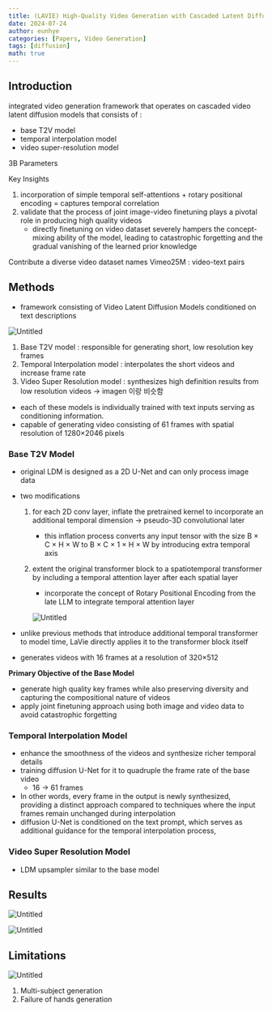 ```yaml
---
title: (LAVIE) High-Quality Video Generation with Cascaded Latent Diffusion Models
date: 2024-07-24 
author: eunhye
categories: [Papers, Video Generation]
tags: [diffusion]
math: true
---
```


## Introduction

integrated video generation framework that operates on cascaded video latent diffusion models that consists of : 

- base T2V model
- temporal interpolation model
- video super-resolution model

3B Parameters

Key Insights

1. incorporation of simple temporal self-attentions + rotary positional encoding = captures temporal correlation
2. validate that the process of joint image-video finetuning plays a pivotal role in producing high quality videos
    - directly finetuning on video dataset severely hampers the concept-mixing ability of the model, leading to catastrophic forgetting and the gradual vanishing of the learned prior knowledge

Contribute a diverse video dataset names Vimeo25M : video-text pairs

## Methods

- framework consisting of Video Latent Diffusion Models conditioned on text descriptions

![Untitled](https://prod-files-secure.s3.us-west-2.amazonaws.com/cd5446b3-d1e6-4b52-a9c7-209e3f3c6e02/aa9b608d-9512-469e-a648-957abd96633b/Untitled.png)

1. Base T2V model : responsible for generating short, low resolution key frames
2. Temporal Interpolation model : interpolates the short videos and increase frame rate
3. Video Super Resolution model : synthesizes high definition results from low resolution videos → imagen 이랑 비슷함

- each of these models is individually trained with text inputs serving as conditioning information.
- capable of generating video consisting of 61 frames with spatial resolution of 1280$\times$2046 pixels

### Base T2V Model

- original LDM is designed as a 2D U-Net and can only process image data
- two modifications
    1. for each 2D conv layer, inflate the pretrained kernel to incorporate an additional temporal dimension → pseudo-3D convolutional later
        - this inflation process converts any input tensor with the size B × C × H × W to B × C × 1 × H × W by introducing extra temporal axis
    2. extent the original transformer block to a spatiotemporal transformer by including a temporal attention layer after each spatial layer
        - incorporate the concept of Rotary Positional Encoding from the late LLM to integrate temporal attention layer
        
        ![Untitled](https://prod-files-secure.s3.us-west-2.amazonaws.com/cd5446b3-d1e6-4b52-a9c7-209e3f3c6e02/d7662621-5588-4a37-98b3-6e5a3b6228af/Untitled.png)
        
- unlike previous methods that introduce additional temporal transformer to model time, LaVie directly applies it to the transformer block itself
- generates videos with 16 frames at a resolution of 320$\times$512

**Primary Objective of the Base Model** 

- generate high quality key frames while also preserving diversity and capturing the compositional nature of videos
- apply joint finetuning approach using both image and video data to avoid catastrophic forgetting

### Temporal Interpolation Model

- enhance the smoothness of the videos and synthesize richer temporal details
- training diffusion U-Net for it to quadruple the frame rate of the base video
    - 16 → 61 frames
- In other words, every frame in the output is newly synthesized, providing a distinct approach compared to techniques where the input frames remain unchanged during interpolation
- diffusion U-Net is conditioned on the text prompt, which serves as additional guidance for the temporal interpolation process,

### Video Super Resolution Model

- LDM upsampler similar to the base model

## Results

![Untitled](https://prod-files-secure.s3.us-west-2.amazonaws.com/cd5446b3-d1e6-4b52-a9c7-209e3f3c6e02/9eaf03b5-5a67-468f-ad03-7c3a59e9201f/Untitled.png)

![Untitled](https://prod-files-secure.s3.us-west-2.amazonaws.com/cd5446b3-d1e6-4b52-a9c7-209e3f3c6e02/0d38f4c4-c97a-4275-8a3c-9ce7b8d4d403/Untitled.png)

## Limitations

![Untitled](https://prod-files-secure.s3.us-west-2.amazonaws.com/cd5446b3-d1e6-4b52-a9c7-209e3f3c6e02/2f960b3e-b970-4cf1-aa9a-2c3054531fb8/Untitled.png)

1. Multi-subject generation
2. Failure of hands generation
